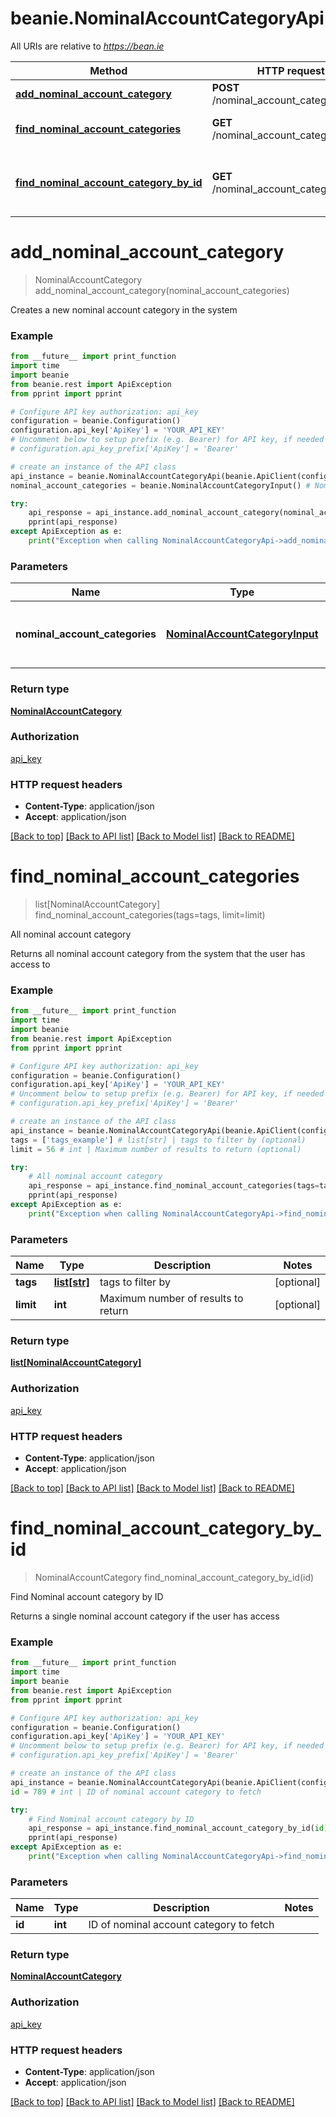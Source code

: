 # beanie.NominalAccountCategoryApi

All URIs are relative to *https://bean.ie*

Method | HTTP request | Description
------------- | ------------- | -------------
[**add_nominal_account_category**](NominalAccountCategoryApi.md#add_nominal_account_category) | **POST** /nominal_account_categories | 
[**find_nominal_account_categories**](NominalAccountCategoryApi.md#find_nominal_account_categories) | **GET** /nominal_account_categories | All nominal account category
[**find_nominal_account_category_by_id**](NominalAccountCategoryApi.md#find_nominal_account_category_by_id) | **GET** /nominal_account_categories/{id} | Find Nominal account category by ID


# **add_nominal_account_category**
> NominalAccountCategory add_nominal_account_category(nominal_account_categories)



Creates a new nominal account category in the system

### Example
```python
from __future__ import print_function
import time
import beanie
from beanie.rest import ApiException
from pprint import pprint

# Configure API key authorization: api_key
configuration = beanie.Configuration()
configuration.api_key['ApiKey'] = 'YOUR_API_KEY'
# Uncomment below to setup prefix (e.g. Bearer) for API key, if needed
# configuration.api_key_prefix['ApiKey'] = 'Bearer'

# create an instance of the API class
api_instance = beanie.NominalAccountCategoryApi(beanie.ApiClient(configuration))
nominal_account_categories = beanie.NominalAccountCategoryInput() # NominalAccountCategoryInput | Nominal account category to add to the system

try:
    api_response = api_instance.add_nominal_account_category(nominal_account_categories)
    pprint(api_response)
except ApiException as e:
    print("Exception when calling NominalAccountCategoryApi->add_nominal_account_category: %s\n" % e)
```

### Parameters

Name | Type | Description  | Notes
------------- | ------------- | ------------- | -------------
 **nominal_account_categories** | [**NominalAccountCategoryInput**](NominalAccountCategoryInput.md)| Nominal account category to add to the system | 

### Return type

[**NominalAccountCategory**](NominalAccountCategory.md)

### Authorization

[api_key](../README.md#api_key)

### HTTP request headers

 - **Content-Type**: application/json
 - **Accept**: application/json

[[Back to top]](#) [[Back to API list]](../README.md#documentation-for-api-endpoints) [[Back to Model list]](../README.md#documentation-for-models) [[Back to README]](../README.md)

# **find_nominal_account_categories**
> list[NominalAccountCategory] find_nominal_account_categories(tags=tags, limit=limit)

All nominal account category

Returns all nominal account category from the system that the user has access to

### Example
```python
from __future__ import print_function
import time
import beanie
from beanie.rest import ApiException
from pprint import pprint

# Configure API key authorization: api_key
configuration = beanie.Configuration()
configuration.api_key['ApiKey'] = 'YOUR_API_KEY'
# Uncomment below to setup prefix (e.g. Bearer) for API key, if needed
# configuration.api_key_prefix['ApiKey'] = 'Bearer'

# create an instance of the API class
api_instance = beanie.NominalAccountCategoryApi(beanie.ApiClient(configuration))
tags = ['tags_example'] # list[str] | tags to filter by (optional)
limit = 56 # int | Maximum number of results to return (optional)

try:
    # All nominal account category
    api_response = api_instance.find_nominal_account_categories(tags=tags, limit=limit)
    pprint(api_response)
except ApiException as e:
    print("Exception when calling NominalAccountCategoryApi->find_nominal_account_categories: %s\n" % e)
```

### Parameters

Name | Type | Description  | Notes
------------- | ------------- | ------------- | -------------
 **tags** | [**list[str]**](str.md)| tags to filter by | [optional] 
 **limit** | **int**| Maximum number of results to return | [optional] 

### Return type

[**list[NominalAccountCategory]**](NominalAccountCategory.md)

### Authorization

[api_key](../README.md#api_key)

### HTTP request headers

 - **Content-Type**: application/json
 - **Accept**: application/json

[[Back to top]](#) [[Back to API list]](../README.md#documentation-for-api-endpoints) [[Back to Model list]](../README.md#documentation-for-models) [[Back to README]](../README.md)

# **find_nominal_account_category_by_id**
> NominalAccountCategory find_nominal_account_category_by_id(id)

Find Nominal account category by ID

Returns a single nominal account category if the user has access

### Example
```python
from __future__ import print_function
import time
import beanie
from beanie.rest import ApiException
from pprint import pprint

# Configure API key authorization: api_key
configuration = beanie.Configuration()
configuration.api_key['ApiKey'] = 'YOUR_API_KEY'
# Uncomment below to setup prefix (e.g. Bearer) for API key, if needed
# configuration.api_key_prefix['ApiKey'] = 'Bearer'

# create an instance of the API class
api_instance = beanie.NominalAccountCategoryApi(beanie.ApiClient(configuration))
id = 789 # int | ID of nominal account category to fetch

try:
    # Find Nominal account category by ID
    api_response = api_instance.find_nominal_account_category_by_id(id)
    pprint(api_response)
except ApiException as e:
    print("Exception when calling NominalAccountCategoryApi->find_nominal_account_category_by_id: %s\n" % e)
```

### Parameters

Name | Type | Description  | Notes
------------- | ------------- | ------------- | -------------
 **id** | **int**| ID of nominal account category to fetch | 

### Return type

[**NominalAccountCategory**](NominalAccountCategory.md)

### Authorization

[api_key](../README.md#api_key)

### HTTP request headers

 - **Content-Type**: application/json
 - **Accept**: application/json

[[Back to top]](#) [[Back to API list]](../README.md#documentation-for-api-endpoints) [[Back to Model list]](../README.md#documentation-for-models) [[Back to README]](../README.md)

